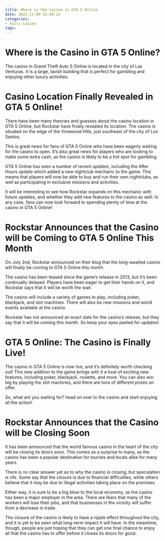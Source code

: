 ```yaml
---
title: Where is the Casino in GTA 5 Online
date: 2022-11-09 15:49:13
categories:
- Falls Casino
tags:
---
```



#  Where is the Casino in GTA 5 Online?

The casino in Grand Theft Auto 5 Online is located in the city of Las Venturas. It is a large, lavish building that is perfect for gambling and enjoying other luxury activities.

#  Casino Location Finally Revealed in GTA 5 Online!

There have been many theories and guesses about the casino location in GTA 5 Online, but Rockstar have finally revealed its location. The casino is situated on the edge of the Vinewood Hills, just southeast of the city of Los Santos.

This is great news for fans of GTA 5 Online who have been eagerly waiting for the casino to open. It’s also great news for players who are looking to make some extra cash, as the casino is likely to be a hot spot for gambling.

GTA 5 Online has seen a number of recent updates, including the After Hours update which added a new nightclub mechanic to the game. This means that players will now be able to buy and run their own nightclubs, as well as participating in exclusive missions and activities.

It will be interesting to see how Rockstar expands on this mechanic with future updates, and whether they add new features to the casino as well. In any case, fans can now look forward to spending plenty of time at the casino in GTA 5 Online!

#  Rockstar Announces that the Casino will be Coming to GTA 5 Online This Month

On July 2nd, Rockstar announced on their blog that the long-awaited casino will finally be coming to GTA 5 Online this month.

The casino has been teased since the game’s release in 2013, but it’s been continually delayed. Players have been eager to get their hands on it, and Rockstar says that it will be worth the wait.

The casino will include a variety of games to play, including poker, blackjack, and slot machines. There will also be new missions and world events available at the casino.

Rockstar has not announced an exact date for the casino’s release, but they say that it will be coming this month. So keep your eyes peeled for updates!

#  GTA 5 Online: The Casino is Finally Live!

The casino in GTA 5 Online is now live, and it’s definitely worth checking out! This new addition to the game brings with it a host of exciting new features, including poker, blackjack, roulette, and more. You can also win big by playing the slot machines, and there are tons of different prizes on offer.

So, what are you waiting for? head on over to the casino and start enjoying all the action!

#  Rockstar Announces that the Casino will be Closing Soon

It has been announced that the world famous casino in the heart of the city will be closing its doors soon. This comes as a surprise to many, as the casino has been a popular destination for tourists and locals alike for many years.

There is no clear answer yet as to why the casino is closing, but speculation is rife. Some say that the closure is due to financial difficulties, while others believe that it may be due to illegal activities taking place on the premises.

Either way, it is sure to be a big blow to the local economy, as the casino has been a major employer in the area. There are fears that many of the workers will lose their jobs, and that businesses in the vicinity will suffer from a decrease in trade.

The closure of the casino is likely to have a ripple effect throughout the city, and it is yet to be seen what long-term impact it will have. In the meantime, though, people are just hoping that they can get one final chance to enjoy all that the casino has to offer before it closes its doors for good.